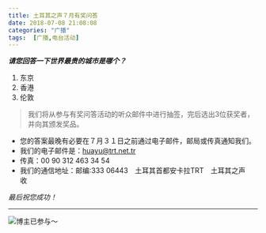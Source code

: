 ```yaml
---
title: 土耳其之声７月有奖问答
date: 2018-07-08 21:08:08
categories: "广播"
tags:  [广播,电台活动]
---
```

***请您回答一下世界最贵的城市是哪个？***

 1. 东京
 2. 香港
 3. 伦敦

> 我们将从参与有奖问答活动的听众邮件中进行抽签，完后选出3位获奖者，并向其颁发奖品。

 - 您的答案最晚有必要在７月３１日之前通过电子邮件，邮局或传真通知我们。
 - 我们的电子邮件是：[huayu@trt.net.tr](mailto:huayu@trt.net.tr)
 - 传真：00 90 312 463 34 54
 - 我们的通信地址：邮编:333 06443　土耳其首都安卡拉TRT　土耳其之声　收

*最后祝您成功！*

---

![博主已参与～](https://cdn-image.ibcl.us/TRT-Quiz_20180708/1.png "博主已参与～")